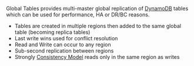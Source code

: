Global Tables provides multi-master global replication of [DynamoDB](DynamoDB.md) tables which can be used for performance, HA or DR/BC reasons.

- Tables are created in multiple regions then added to the same global table (becoming replica tables)
- Last write wins used for conflict resolution
- Read and Write can occur to any region
- Sub-second replication between regions
- Strongly [Consistency Model](Consistency%20Model.md) reads only in the same region as writes